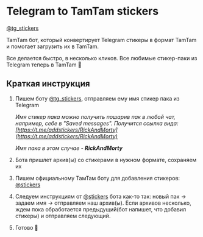 # Telegram to TamTam stickers

[@tg_stickers](https://tt.me/tg_stickers)

TamTam бот, который конвертирует Telegram стикеры в формат TamTam и помогает загрузить их в TamTam.

Все делается быстро, в несколько кликов.
Все любимые стикер-паки из Telegram теперь в TamTam 🥳

## Краткая инструкция

1) Пишем боту [@tg_stickers](https://tt.me/tg_stickers), отправляем ему имя стикер пака из Telegram

    *Имя стикер пака можно получить пошарив пак в любой чат, например, себе в "Saved messages". Получится ссылка вида: [https://t.me/addstickers/RickAndMorty](https://t.me/addstickers/RickAndMorty)*

    *Имя пака в этом случае -* ***RickAndMorty***

2) Бота пришлет архив(ы) со стикерами в нужном формате, сохраняем их

3) Пишем официальному ТамТам боту для добавления стикеров: [@stickers](https://tt.me/stickers)

4) Следуем инструкциям от [@stickers](https://tt.me/stickers) бота как-то так: новый пак -> задаем имя -> отправляем наш архив(ы). Если архивов несколько, ждем пока обработается предыдущий(бот напишет, что добавил стикеры) и отправляем следующий.

5) Готово 🎉
